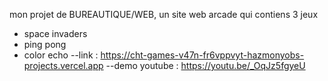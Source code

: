 mon projet de BUREAUTIQUE/WEB, un site web arcade qui contiens 3 jeux 
   - space invaders
   - ping pong
   - color echo
--link : https://cht-games-v47n-fr6vppvyt-hazmonyobs-projects.vercel.app
--demo youtube : https://youtu.be/_OqJz5fgyeU
